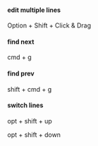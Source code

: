 #### edit multiple lines

Option + Shift + Click & Drag

#### find next

cmd + g 

#### find prev

shift + cmd + g 


#### switch lines 

opt + shift + up

opt + shift + down









